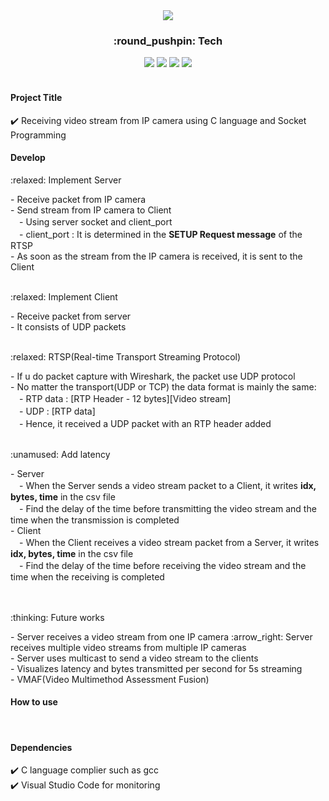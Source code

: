 <!-- Header Start -->
<div align="center">
  <img src="https://capsule-render.vercel.app/api?type=waving&color=0:D4E6F1,100:3498DB&height=200&fontColor=FFFFFF&section=header&text=Develop&fontSize=80" />
  <div align="center"> 
    <h3>:round_pushpin: Tech</h3>
    <img src="https://img.shields.io/badge/C-A8B9CC?style=flat&logo=C&logoColor=white"/>
    <img src="https://img.shields.io/badge/Visual Studio Code-007ACC?style=flat&logo=Visual Studio Code&logoColor=white"/>
    <img src="https://img.shields.io/badge/Linux-FCC624?style=flat&logo=Linux&logoColor=black"/>
    <img src="https://img.shields.io/badge/Ubuntu20.04-E95420?style=flat&logo=Ubuntu&logoColor=white"/>
  </div>
</div>
<br />

<!-- Header End -->

<!-- Content Start -->
<h4>Project Title</h4>
✔️ Receiving video stream from IP camera using C language and Socket Programming

<br/>

<h4>Develop</h4>
<p>:relaxed: Implement Server</p>
- Receive packet from IP camera <br/>
- Send stream from IP camera to Client <br/>
　- Using server socket and client_port <br/>
　- client_port : It is determined in the <b>SETUP Request message</b> of the RTSP <br/>
- As soon as the stream from the IP camera is received, it is sent to the Client <br/> <br/>
 
 
<p>:relaxed: Implement Client</p>
- Receive packet from server <br/>
- It consists of UDP packets <br/> <br/>

<p>:relaxed: RTSP(Real-time Transport Streaming Protocol)</p>
- If u do packet capture with Wireshark, the packet use UDP protocol <br/>
- No matter the transport(UDP or TCP) the data format is mainly the same: <br/>
　- RTP data : [RTP Header - 12 bytes][Video stream] <br/>
　- UDP : [RTP data] <br/>
　- Hence, it received a UDP packet with an RTP header added <br/> <br/>

 
<p>:unamused: Add latency</p>
- Server <br/>
　- When the Server sends a video stream packet to a Client, it writes <b>idx, bytes, time</b> in the csv file <br/>
　- Find the delay of the time before transmitting the video stream and the time when the transmission is completed <br/>
- Client <br/>
　- When the Client receives a video stream packet from a Server, it writes <b>idx, bytes, time</b> in the csv file<br/>
　- Find the delay of the time before receiving the video stream and the time when the receiving is completed<br/> <br/> <br/>
 
<p>:thinking: Future works</p>
- Server receives a video stream from one IP camera :arrow_right: Server receives multiple video streams from multiple IP cameras <br/> 
- Server uses multicast to send a video stream to the clients </br>
- Visualizes latency and bytes transmitted per second for 5s streaming <br/>
- VMAF(Video Multimethod Assessment Fusion)


<br/>

<h4>How to use</h4>

<br/>

<h4>Dependencies</h4>
✔️ C language complier such as gcc <br/>
✔️ Visual Studio Code for monitoring

<br/>

<!-- Content End -->


